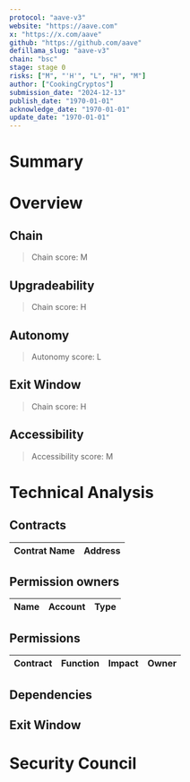 ```yaml
---
protocol: "aave-v3"
website: "https://aave.com"
x: "https://x.com/aave"
github: "https://github.com/aave"
defillama_slug: "aave-v3"
chain: "bsc"
stage: stage 0
risks: ["M", "'H'", "L", "H", "M"]
author: ["CookingCryptos"]
submission_date: "2024-12-13"
publish_date: "1970-01-01"
acknowledge_date: "1970-01-01"
update_date: "1970-01-01"
---
```


# Summary


# Overview

## Chain


> Chain score: M
## Upgradeability


> Chain score: H
## Autonomy


> Autonomy score: L
## Exit Window


> Chain score: H
## Accessibility


> Accessibility score: M
# Technical Analysis

## Contracts

| Contrat Name                       | Address                                    |
|------------------------------------|--------------------------------------------|


## Permission owners

| Name               | Account                                                                                                                   | Type     |
| ------------------ | ------------------------------------------------------------------------------------------------------------------------- | -------- |


## Permissions

| Contract                                | Function          | Impact                                                                                                                                                                                                                                            | Owner                                      |
|-----------------------------------------|-------------------|---------------------------------------------------------------------------------------------------------------------------------------------------------------------------------------------------------------------------------------------------|--------------------------------------------|


## Dependencies


## Exit Window


# Security Council



